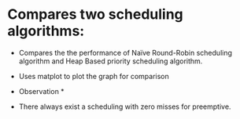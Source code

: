 Compares two scheduling algorithms:
====================

* Compares the the performance of Naïve Round-Robin scheduling algorithm and Heap Based priority scheduling algorithm.
* Uses matplot to plot the graph for comparison

* Observation *
* There always exist a scheduling with zero misses for preemptive.
